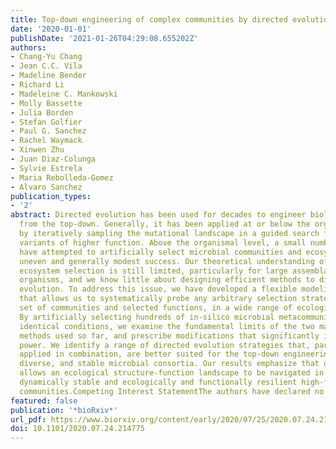 ```yaml
---
title: Top-down engineering of complex communities by directed evolution
date: '2020-01-01'
publishDate: '2021-01-26T04:29:08.655202Z'
authors:
- Chang-Yu Chang
- Jean C.C. Vila
- Madeline Bender
- Richard Li
- Madeleine C. Mankowski
- Molly Bassette
- Julia Borden
- Stefan Golfier
- Paul G. Sanchez
- Rachel Waymack
- Xinwen Zhu
- Juan Diaz-Colunga
- Sylvie Estrela
- Maria Rebolleda-Gomez
- Alvaro Sanchez
publication_types:
- '2'
abstract: Directed evolution has been used for decades to engineer biological systems
  from the top-down. Generally, it has been applied at or below the organismal level,
  by iteratively sampling the mutational landscape in a guided search for genetic
  variants of higher function. Above the organismal level, a small number of studies
  have attempted to artificially select microbial communities and ecosystems, with
  uneven and generally modest success. Our theoretical understanding of artificial
  ecosystem selection is still limited, particularly for large assemblages of asexual
  organisms, and we know little about designing efficient methods to direct their
  evolution. To address this issue, we have developed a flexible modeling framework
  that allows us to systematically probe any arbitrary selection strategy on any arbitrary
  set of communities and selected functions, in a wide range of ecological conditions.
  By artificially selecting hundreds of in-silico microbial metacommunities under
  identical conditions, we examine the fundamental limits of the two main breeding
  methods used so far, and prescribe modifications that significantly increase their
  power. We identify a range of directed evolution strategies that, particularly when
  applied in combination, are better suited for the top-down engineering of large,
  diverse, and stable microbial consortia. Our results emphasize that directed evolution
  allows an ecological structure-function landscape to be navigated in search for
  dynamically stable and ecologically and functionally resilient high-functioning
  communities.Competing Interest StatementThe authors have declared no competing interest.
featured: false
publication: '*bioRxiv*'
url_pdf: https://www.biorxiv.org/content/early/2020/07/25/2020.07.24.214775.1
doi: 10.1101/2020.07.24.214775
---
```



